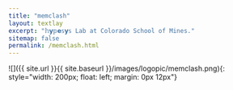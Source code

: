 ```yaml
---
title: "memclash"
layout: textlay
excerpt: "𝕙𝘆𝕡𝗲𝕤𝘆𝕤 Lab at Colorado School of Mines."
sitemap: false
permalink: /memclash.html
---
```


![]({{ site.url }}{{ site.baseurl }}/images/logopic/memclash.png){: style="width: 200px; float: left; margin: 0px  12px"}
